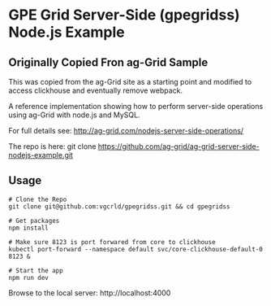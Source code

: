 # GPE Grid Server-Side (gpegridss) Node.js Example

## Originally Copied Fron ag-Grid Sample

This was copied from the ag-Grid site as a starting point and modified to access clickhouse and eventually remove webpack.

A reference implementation showing how to perform server-side operations using ag-Grid with node.js and MySQL.

For full details see: http://ag-grid.com/nodejs-server-side-operations/

The repo is here: git clone https://github.com/ag-grid/ag-grid-server-side-nodejs-example.git


## Usage

```
# Clone the Repo
git clone git@github.com:vgcrld/gpegridss.git && cd gpegridss

# Get packages
npm install

# Make sure 8123 is port forwared from core to clickhouse
kubectl port-forward --namespace default svc/core-clickhouse-default-0 8123 &

# Start the app
npm run dev

```

Browse to the local server: http://localhost:4000
